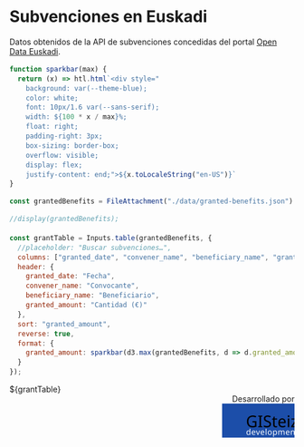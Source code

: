 ---
---

# Subvenciones en Euskadi

Datos obtenidos de la API de subvenciones concedidas del portal [Open Data Euskadi](https://opendata.euskadi.eus/api-granted-benefits/?api=granted-benefit/).

```js
function sparkbar(max) {
  return (x) => htl.html`<div style="
    background: var(--theme-blue);
    color: white;
    font: 10px/1.6 var(--sans-serif);
    width: ${100 * x / max}%;
    float: right;
    padding-right: 3px;
    box-sizing: border-box;
    overflow: visible;
    display: flex;
    justify-content: end;">${x.toLocaleString("en-US")}`
}
```

```js
const grantedBenefits = FileAttachment("./data/granted-benefits.json").json();
```

```js
//display(grantedBenefits);

const grantTable = Inputs.table(grantedBenefits, {
  //placeholder: "Buscar subvenciones…",
  columns: ["granted_date", "convener_name", "beneficiary_name", "granted_amount"],
  header: {
    granted_date: "Fecha",
    convener_name: "Convocante",
    beneficiary_name: "Beneficiario",
    granted_amount: "Cantidad (€)"
  },
  sort: "granted_amount",
  reverse: true,
  format: {
    granted_amount: sparkbar(d3.max(grantedBenefits, d => d.granted_amount))
  }
});
```

<div class="grid grid-cols-1">
  <div class="card">${grantTable}</div>
</div>

<div class="grid grid-cols-1">
  <div class="card" style="text-align: end;">Desarrollado por <br><img src="assets/images/logo_gisteiz.svg" height="60px"></div>
</div>
